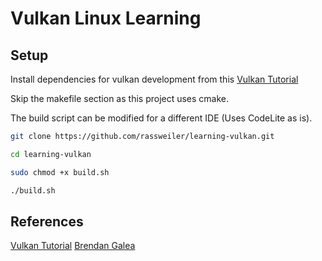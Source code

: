 # Vulkan Linux Learning

## Setup

Install dependencies for vulkan development from this [Vulkan Tutorial](https://vulkan-tutorial.com/Development_environment#page_Linux)

Skip the makefile section as this project uses cmake.

The build script can be modified for a different IDE (Uses CodeLite as is).

```zsh
git clone https://github.com/rassweiler/learning-vulkan.git

cd learning-vulkan

sudo chmod +x build.sh

./build.sh
```

## References
[Vulkan Tutorial](https://vulkan-tutorial.com/Development_environment#page_Linux)
[Brendan Galea](https://www.youtube.com/c/BrendanGalea/videos)